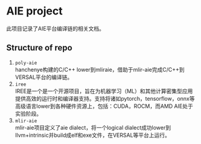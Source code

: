 # AIE project   
此项目记录了AIE平台编译链的相关文档。
## Structure of repo  
1. `poly-aie`   
    hanchenye构建的C/C++ lower到mliraie，借助于mlir-aie完成C/C++到VERSAL平台的编译链。
2. `iree`   
    IREE是一个是一个开源项目，旨在为机器学习（ML）和其他计算密集型应用提供高效的运行时和编译器支持。支持将诸如pytorch，tensorflow，onnx等高级语言lower到各种硬件资源上，包括：CUDA，ROCM，而AMD AIE处于实验阶段。
3. `mlir-aie`  
    mlir-aie项目定义了aie dialect，将一个logical dialect成功lower到llvm+intrinsic并build成elf和exe文件，在VERSAL等平台上运行。